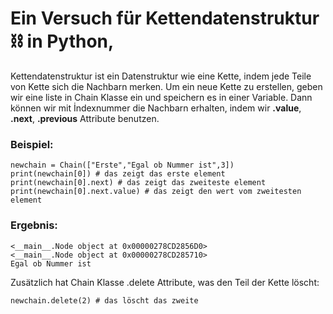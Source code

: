 # Ein Versuch für Kettendatenstruktur :chains: in Python,

Kettendatenstruktur ist ein Datenstruktur wie eine Kette, indem jede Teile von Kette sich die Nachbarn merken.
Um ein neue Kette zu erstellen, geben wir eine liste in Chain Klasse ein und speichern es in einer Variable.
Dann können wir mit İndexnummer die Nachbarn erhalten, indem wir **.value**, **.next**, **.previous** Attribute benutzen.
### Beispiel:
```
newchain = Chain(["Erste","Egal ob Nummer ist",3])
print(newchain[0]) # das zeigt das erste element
print(newchain[0].next) # das zeigt das zweiteste element
print(newchain[0].next.value) # das zeigt den wert vom zweitesten element
```
### Ergebnis:
```
<__main__.Node object at 0x00000278CD2856D0>
<__main__.Node object at 0x00000278CD285710>
Egal ob Nummer ist
```
Zusätzlich hat Chain Klasse .delete Attribute, was den Teil der Kette löscht:
```
newchain.delete(2) # das löscht das zweite
```
